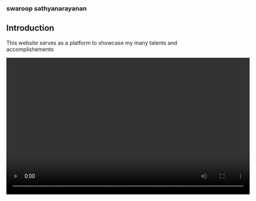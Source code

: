 ### swaroop sathyanarayanan 

## Introduction
This website serves as a platform to showcase my many talents and accomplishements

<video width="640" height="360" controls>
  <source src="https://swaroopsath.github.io/Snaptik.app_7244755227688176942.MP4" type="video/mp4">
</video>

